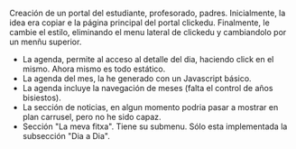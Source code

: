 Creación de un portal del estudiante, profesorado, padres.
Inicialmente, la idea era copiar e la página principal del portal clickedu.
Finalmente, le cambie el estilo, eliminando el menu
lateral de clickedu y cambiandolo por un menñu superior.

- La agenda, permite al acceso al detalle del dia, haciendo click
  en el mismo. Ahora mismo es todo estático.
- La agenda del mes, la he generado con un Javascript básico.
- La agenda incluye la navegación de meses (falta el control de años bisiestos).
- La sección de noticias, en algun momento podria pasar a mostrar en plan
  carrusel, pero no he sido capaz.
- Sección "La meva fitxa". Tiene su submenu. Sólo esta implementada la subsección "Dia a Dia".
